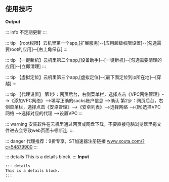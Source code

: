 
## 使用技巧



**Output**

::: info
不定期更新
:::

::: tip
【root权限】云机里第一个app,[扩展服务]--[应用超级权限设置]--[勾选需要root的应用]--[右上角保存]
:::

::: tip
【一键新机】云机里第二个app,[设备助手]--[一键新机]--[勾选需要清理的应用]--[立即清理]
:::

::: tip
【虚拟定位】云机里第三个app,[虚拟定位]--[最下面定位到ip所在地]--[穿越]
:::

::: tip
【代理设置】
第1步：网页后台，右侧菜单栏，选择点击《VPC网络管理》-->《添加VPC网络》-->填写正确的socks账户信息 -->确认
第2步：网页后台，右侧菜单栏，选择点击《安卓管理》-->《安卓列表》-->选择网络 -->(新)选择VPC网络 -->选择对应的代理 -->设置VPC
:::

::: warning
安装软件在云机里通过网页或网盘下载，不要直接电脑浏览器里拖文件进去会导致web页面卡顿断连.
:::

::: danger
代理推荐：9折专享，ST加速器注册链接 www.souta.com/?c=54879900
:::

::: details
This is a details block.
:::
**Input**

```md
::: details
This is a details block.
:::
```
